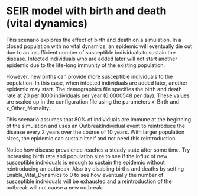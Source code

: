 # SEIR model with birth and death (vital dynamics)

This scenario explores the effect of birth and death on a simulation. In a closed population with no
vital dynamics, an epidemic will eventually die out due to an insufficient number of susceptible
individuals to sustain the disease. Infected individuals who are added later will not start another
epidemic due to the life-long immunity of the existing population.

However, new births can provide more susceptible individuals to the population.
In this case, when infected individuals are added later, another epidemic may start. The demographics
file specifies the birth and death rate at 20 per 1000 individuals per year (0.0000548 per day).
These values are scaled up in the configuration file using the parameters x_Birth and x_Other_Mortality.

This scenario assumes that 80% of individuals are immune at the beginning of the simulation and uses
an OutbreakIndividual event to reintroduce the disease every 2 years over the course of 10 years.
With larger population sizes, the epidemic can sustain itself and not need this reintroduction.

Notice how disease prevalence reaches a steady state after some time. Try increasing birth rate and
population size to see if the influx of new susceptible individuals is enough to sustain the
epidemic without reintroducing an outbreak. Also try disabling births and deaths by setting
Enable_Vital_Dynamics to 0 to see how eventually the number of susceptible individuals will be
exhausted and a reintroduction of the outbreak will not cause a new outbreak.
